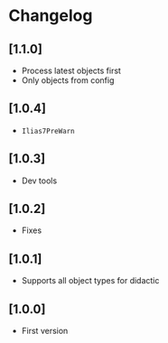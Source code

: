 # Changelog

## [1.1.0]
- Process latest objects first
- Only objects from config

## [1.0.4]
- `Ilias7PreWarn`

## [1.0.3]
- Dev tools

## [1.0.2]
- Fixes

## [1.0.1]
- Supports all object types for didactic

## [1.0.0]
- First version
